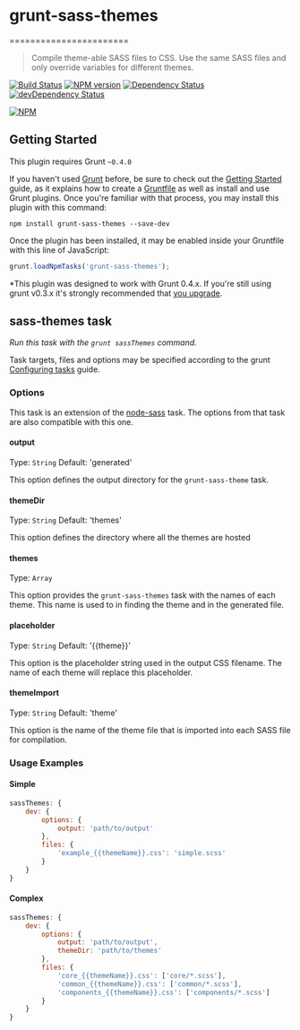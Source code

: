 # grunt-sass-themes
=======================

> Compile theme-able SASS files to CSS. Use the same SASS files and only override variables for different themes.

[![Build Status](https://travis-ci.org/opentable/grunt-sass-themes.svg?branch=master)](https://travis-ci.org/opentable/grunt-sass-themes)
[![NPM version](https://badge.fury.io/js/grunt-sass-themes.svg)](http://badge.fury.io/js/grunt-sass-themes)
[![Dependency Status](https://david-dm.org/opentable/grunt-sass-themes.png?theme=shields.io)](https://david-dm.org/opentable/grunt-sass-themes)
[![devDependency Status](https://david-dm.org/opentable/grunt-sass-themes.png?theme=shields.io)](https://david-dm.org/opentable/grunt-sass-themes#info=devDependencies)

[![NPM](https://nodei.co/npm/grunt-sass-themes.png)](https://nodei.co/npm/grunt-sass-themes)

## Getting Started
This plugin requires Grunt `~0.4.0`

If you haven't used [Grunt](http://gruntjs.com/) before, be sure to check out the [Getting Started](http://gruntjs.com/getting-started) guide, as it explains how to create a [Gruntfile](http://gruntjs.com/sample-gruntfile) as well as install and use Grunt plugins. Once you're familiar with that process, you may install this plugin with this command:

```shell
npm install grunt-sass-themes --save-dev
```

Once the plugin has been installed, it may be enabled inside your Gruntfile with this line of JavaScript:

```js
grunt.loadNpmTasks('grunt-sass-themes');
```

*This plugin was designed to work with Grunt 0.4.x. If you're still using grunt v0.3.x it's strongly recommended that [you upgrade](http://gruntjs.com/upgrading-from-0.3-to-0.4).

## sass-themes task
_Run this task with the `grunt sassThemes` command._

Task targets, files and options may be specified according to the grunt [Configuring tasks](http://gruntjs.com/configuring-tasks) guide.

### Options

This task is an extension of the [node-sass](https://github.com/andrew/node-sass) task. The options from that task are also compatible with this one.

#### output
Type: `String`
Default: 'generated'

This option defines the output directory for the `grunt-sass-theme` task.

#### themeDir
Type: `String`
Default: 'themes'

This option defines the directory where all the themes are hosted

#### themes
Type: `Array`

This option provides the `grunt-sass-themes` task with the names of each theme. This name is used to in finding the theme and in the generated file.

#### placeholder
Type: `String`
Default: '{{theme}}'

This option is the placeholder string used in the output CSS filename. The name of each theme will replace this placeholder.

#### themeImport
Type: `String`
Default: 'theme'

This option is the name of the theme file that is imported into each SASS file for compilation.


### Usage Examples

#### Simple

```js
sassThemes: {
    dev: {
        options: {
            output: 'path/to/output'
        },
        files: {
            'example_{{themeName}}.css': 'simple.scss'
        }
    }
}
```

#### Complex

```js
sassThemes: {
    dev: {
        options: {
            output: 'path/to/output',
            themeDir: 'path/to/themes'
        },
        files: {
            'core_{{themeName}}.css': ['core/*.scss'],
            'common_{{themeName}}.css': ['common/*.scss'],
            'components_{{themeName}}.css': ['components/*.scss']
        }
    }
}
```